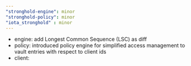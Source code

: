 ```yaml
---
"stronghold-engine": minor
"stronghold-policy": minor
"iota_stronghold" : minor
---
```


- engine:   add Longest Common Sequence (LSC) as diff
- policy:   introduced policy engine for simplified access management to vault entries with respect to client ids
- client:   